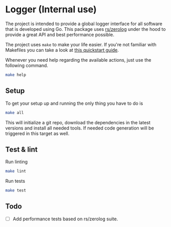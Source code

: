 # Logger (Internal use)

The project is intended to provide a global logger interface for all software that is developed using Go. This package
uses [rs/zerolog]() under the hood to provide a great API and best performance possible.

The project uses `make` to make your life easier. If you're not familiar with Makefiles you can take a look
at [this quickstart guide](https://makefiletutorial.com).

Whenever you need help regarding the available actions, just use the following command.

```bash
make help
```

## Setup

To get your setup up and running the only thing you have to do is

```bash
make all
```

This will initialize a git repo, download the dependencies in the latest versions and install all needed tools.
If needed code generation will be triggered in this target as well.

## Test & lint

Run linting

```bash
make lint
```

Run tests

```bash
make test
```

## Todo

- [ ] Add performance tests based on rs/zerolog suite.
